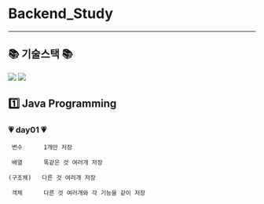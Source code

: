 # Backend_Study

---
## 📚 기술스택 📚
<img src="https://img.shields.io/badge/java-007396?style=for-the-badge&logo=OpenJDK&logoColor=white">
<img src="https://img.shields.io/badge/intellij idea-000000?style=for-the-badge&logo=intellijidea&logoColor=white">


## 1️⃣ Java Programming
### 💗 day01 💗
```
 변수      1개만 저장

 배열      똑같은 것 여러개 저장

(구조체)   다른 것 여러개 저장

 객체      다른 것 여러개와 각 기능을 같이 저장
```